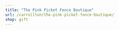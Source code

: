 ```yaml
---
title: "The Pink Picket Fence Boutique"
url: /carrollton/the-pink-picket-fence-boutique/
shop: gift
---
```


